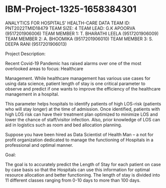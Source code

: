 # IBM-Project-1325-1658384301
ANALYTICS FOR HOSPITALS' HEALTH-CARE DATA
TEAM ID: PNT2022TMID18479
TEAM SIZE: 4
TEAM LEAD: G.K APOORVA (9517201906006)
TEAM MEMBER 1: T. BHARATHI LEELA (9517201906009)
TEAM MEMBER 2: A. BHOOMIKA (9517201906010)
TEAM MEMBER 3: S. DEEPA RANI (9517201906013)

Project Description:

Recent Covid-19 Pandemic has raised alarms over one of the most overlooked areas to focus: Healthcare

Management. While healthcare management has various use cases for using data science, patient length of stay is one critical parameter to observe and predict if one wants to improve the efficiency of the healthcare management in a hospital.

This parameter helps hospitals to identify patients of high LOS-risk (patients who will stay longer) at the time of admission. Once identified, patients with high LOS risk can have their treatment plan optimized to minimize LOS and lower the chance of staff/visitor infection. Also, prior knowledge of LOS can aid in logistics such as room and bed allocation planning.

Suppose you have been hired as Data Scientist of Health Man – a not for profit organization dedicated to manage the functioning of Hospitals in a professional and optimal manner.

Goal:

The goal is to accurately predict the Length of Stay for each patient on case by case basis so that the Hospitals can use this information for optimal resource allocation and better functioning. The length of stay is divided into 11 different classes ranging from 0-10 days to more than 100 days.

